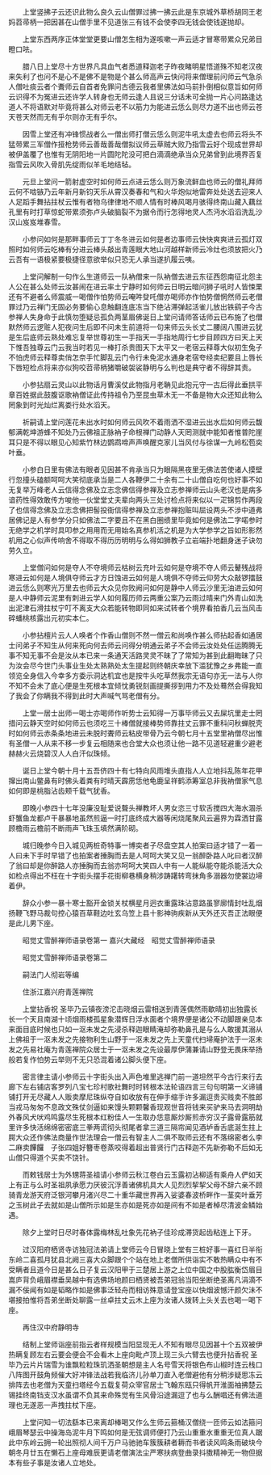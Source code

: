 <!-- { "loadSidebar": true } -->
　　上堂竖拂子云还识此物么良久云山僧罪过拂一拂云此是东京城外草桥胡同王老妈苕帚柄一把因甚在山僧手里不见道张三有钱不会使李四无钱会使钱遂抛却。

　　上堂东西两序正体堂堂更要山僧怎生相为遂咳嗽一声云适才冒寒带累众兄弟目瞪口呿。

　　腊八日上堂尽十方世界凡具血气者悉道释迦老子昨夜睹明星悟道殊不知老汉夜来失利了也问不是心不是佛不是物是个甚么师高声云快问将来僧理前问师云气急杀人僧吐痰云者个聻师云自首者免罪问古德云我者里佛法如马前扑倒相似意旨如何师云识得不为冤进云还许学人转身也无师云逢人且说三分话未可全抛一片心问路逢达道人不将语默对毕竟将甚么对师云老不以筋力为能进云恁么则尽力道不出也师云苍天苍天然而无有乎尔则亦无有乎尔。

　　因雪上堂还有冲锋惯战者么一僧出师打僧云恁么则泥牛吼太虚去也师云将头不猛带累三军僧作挜枪势师云善哉善哉僧拟议师云草贼大败乃指雪云好个现成世界却被伊盖覆了也惟有无阴阳地一片圆陀陀没可把白滴滴绝承当众兄弟曾到此境界否复指雪云风吹入骨肌先绽雨似羊毛地结毡。

　　元旦上堂问一箭射虚空时如何师云点进云恁么则万象流鲜血也师云的僧礼拜师云何不啮镞乃云年新月新钧天乐从霄汉奏春和气和火华炮似地雷奔处处送去迎来人人足蹈手舞拈拄杖云惟有者物乌律律地不顺人情有时棒风喝月骇得终南山藏入藕丝孔里有时打草惊蛇带累须弥卢头破脑裂不为据令而行怎得地灵人杰沔水滔滔洗乱沙汉山岌岌堆春雪。

　　小参问如何是那畔事师云丁丁冬冬进云如何是者边事师云快快爽爽进云孤灯双照时如何师云吃棒有分进云棒头敲出青莲眼大地山河越样新师云冷灶也须放把火乃云吾有一语极紧要极捷径意欲举似只恐无人承当遂扒履云咦。

　　上堂问解制一句作么生道师云一队衲僧来一队衲僧去进云东征西怨南征北怨主人公在甚么处师云汝甚闹在进云率土宁静时如何师云日明云暗问狮子吼时人皆悚栗还有不避者么师震威一喝僧作怕势师云唵吽癹吒僧亦喝师亦作怕势僧惘然师云老僧罪过乃云禅门无固必务要偷心息触翻连底冻当下绝沾滞弹起活雀儿放出铁鹞子今古参禅人失身命于此慎勿堕疑忌孤负两茎眉佛诞日上堂问请师答话师云已布施了也僧默然师云逻赃人犯夜问生后即不问未生前道将一句来师云头长丈二腰阔八围进云犹是生后底师云熟处难忘复举世尊初生一手指天一手指地周行七步目顾四方曰天上天下惟吾独尊云门云我当时若见一棒打杀贵图天下太平又一老宿云释尊大似初生兔子不怕虎师云释尊卖俏怎奈手忙脚乱云门令行未免泥水通身老宿夸经卖纪要且上唇长下唇短检点将来亦似狗咬苕帚柄猪嚼破袈裟静明与么判也是典守者不得辞其责。

　　小参拈扇云灵山以此物话月曹溪仗此物指月老聃见此抱元守一古后得此垂拱平章百姓据此鼓腹讴歌衲僧证此传持祖令乃至昆虫草木无一不备是物大众还知此物么罔象到时光灿烂离娄行处水滔天。

　　祈嗣请上堂问莲花未出水时如何师云风吹不着雨洒不湿进云出水后如何师云馥郁满乾坤游蜂不知处乃云佛祖正脉衲子命根禅门动静人天罔测就中能知者惟普陀崖耳只是不得以眼见心知紫竹林边鹦鹉啼声声唤醒克家儿当风付与徐谋一九岭松苞奕叶垂。

　　小参白日里有佛法有眼者见因甚不肯承当只为眼隔黑夜里无佛法苦使诸人摸壁行忽撞头磕额呵呵大笑彻底承当是二人各鞭伊二十余有二十山僧自吃何也好事不如无复举万峰老人云信得念佛及立志念佛信得参禅及立志参禅师云山头老汉也是病多谙药性得效敢传方唆他一伙堂堂丈夫辈向两头三处讨检点将来似以一疋锦剪作两段了也信得念佛及立志念佛把髻投衙信得参禅及立志参禅抱赃叫屈设两头不涉中道弗居佛记是人有参学分只如佛法二字要且不在黑白圈缋里毕竟如何是佛法二字喏参时无绝学之机学时具叩参之用用而无用始名真参机活之机是为大学参学之旨如形影然机用之心似声传响舍不得取不得历历明明与么得如狮教子立岩端扑地翻身迷子诀勿劳久立。

　　上堂僧问如何是夺人不夺境师云枯树云充叶云如何是夺境不夺人师云鼙残战将寒进云如何是人境俱夺师云才方日蚀进云如何是人境俱不夺师云仰劳大众敲锣擂鼓进云恁么则寒光万里去也师云大众见你败阙问如何是静中人师云沙里无油进云如何是人中静师云泥里有刺进云学人如何履历师云两重公案乃云雨过晴来门外青山如洗出泥津石滑拄杖宁叮不离支大众若能转物即同如来试转者个境界看拍香几云当风击碎蟠桃核露出元初实本仁。

　　小参拈檀片云人人唤者个作香山僧则不然一僧云和尚唤作甚么师拈起香如通居士问弟子不知生从何来死向何去师云问得分明通云弟子不会师云汝处处任运腾腾无事不知无事不会是汝从本已来一条通天活路灵灵不昧了了常知为甚到此翻晦昧了只为汝会尽今世门头事业生处太熟熟处太生提起则终朝庆幸放下滥犹豫之乡弗能一直领览全身信入今幸多方委示洞达机宜也是按牛头吃草然我宗无语句亦无一法与人你不知不会未了底心便是生死根本宜倾忱勇锐刻画提撕拶到用力不及处蓦然会得我知了我会了你瞒我不得到此时大声喊气骂老僧有分。

　　上堂一居士出师一喝士亦喝师作听势士云知得一万事毕师云又去屎坑里走士罔措问云静天空时如何师云也须吃三十棒僧就接棒势师靠拄丈云罪不重科问秋蝉脱壳时如何师云赤条条地进云未脱时聻师云粘皮带骨乃云今朝七月十五堂里衲僧尽出惟有圣僧一人从来不移一步复云相随来也合堂大众也须让他一路不见道轻避重少避老赫赫火云烧碧汉人人白汗似珠倾。

　　诞日上堂今朝十月十五吾侪四十有七特向风雨堆头直指人人立地抖乱陈年花甲撺出南山鳖鼻有时佛头着粪有时晴天霹雳恁他龟鹿呈祥鹤添筹室总非我衲僧家气息如何即是桃脂沾齿颊千载气犹香。

　　即晚小参四十七年没廉没耻爱说聱头禅教坏人男女恣三寸软舌搅四大海水涸杀虾蟹鱼龙都卢干暴暴地虽然煎逼一时打底终成大器等闲烧尾聚风云遍界为霖洒甘露顾檐雨云檐前不断雨声飞珠玉填然满阶砌。

　　城归晚参今日入城见两桩奇特事一博奕者子尽盘空其人拍案曰适才错了一着一人曰未下手时早错了也拍案者捶胸而去是人呵呵大笑又见一翁醉卧路人叱曰者汉醉了翁曰却是你醉路人亦捶胸而去翁亦呵呵大笑四人中有一人能纵能夺能杀能活大众如检点得出不枉在十字街头摆手花街柳巷横身稍涉踌躇转弯抹角多溺器勿使裳边埽着伊。

　　辞众小参一暴十寒士豁开金锁关杖横星月迥衣重露珠沾意路虽寥廓情封吐乱烟扬鞭飞野马裁句控心猿百草鞋边吐玄乌笠上县十影神驹疾新从天外还灭吾正法眼便是此儿男下座。

　　昭觉丈雪醉禅师语录卷第一
嘉兴大藏经　昭觉丈雪醉禅师语录


　　昭觉丈雪醉禅师语录卷第二

　　嗣法门人彻岩等编

　　住浙江嘉兴府青莲禅院

　　上堂拈香祝
圣毕乃云镇夜滂沱击晓烟云雷相送到青莲偶然雨歇晴初出独露长长一个天且南湖十顷烟雨楼孤星象潜辉日浮水面者个境界便是诸公不动脚跟亲见本来面目底时候也只如一沤未发之先浸杀释迦眼睛淹却弥勒鼻孔是与么人敢援其溺从上佛祖于一沤未发之先接物利生山野于一沤未发之先上天童代扫埽庵护法于一沤未发之先易社庵为青莲禅院众居士于一沤未发之先设最厚伊蒲兼请山野登无畏床举扬般若复作怕势云举则不无只恐混着诸公脚头便下座。

　　密言律主请小参师云十字街头出入声色堆里逃禅门前一道坦然平今古行来行去廊下左右铺店客罗列八宝七珍村歌社舞时时转根本法轮语四言三句句明第一义谛铺铺打开无尽藏人人贩卖摩尼珠纵夺自如收放有在伸手缩手许多漏逗贵买贱卖不胜郎当戎马匆匆不息政文殊仗剑逼如来馒头颗颗馨香现观世音将钱来买驴来马去洞明劫外春风犬吠鸡鸣露尽生死根本红粉佳人一生取办恁意厮炒厮煎赤穷汉子露骨露筋就里许多快活绵绵密密底三拳两谎彻头彻尾者拿三道三隔帘闻见酒垆香舌底涎生拄上腭大众还作佛法商量作世法理会一僧云有智主人二俱不取师云还有不落绵密者么李二麻卖饆饠　子张四姐好簪枣卷蒸咬得着超出普贤行门古释迦不先新弥勒不后如无山僧只得道个买卖不饶针。

　　而敕钱居士为外甥蒋圣祖请小参师云秋江卷白云玉露初沾柳适有乘舟人俨如天上有正与么时圣祖夙承愿力厌彼沉浮善诸佛机具大人见烈烈挈挈父母不辞六亲不顾骑青龙游天府泛银河攀月渚兴尽二十重华藏世界再入娑婆春波桥畔作一茎奕叶垂芳之玉树此子去就如是山僧所示如是生亦如是死亦如是间有不如是者棹尽清波金鳞始遇。

　　除夕上堂时日尽时春体露梅林乱吐象先花衲子佳珍成滞货起齿粘连上下牙。

　　过汉阳府栖贤寺访独冠法弟请上堂师云今日冒晓上堂有三桩好事一喜红日半衔东岭二喜孤月犹县北阙三喜大众脚跟个个站在地上老僧所供诣实不敢热瞒众中有不受瞒者且道今日是甚么日子复云汉阳甲于三楚居上游之上位中国之中股肱衡岱眉目嵩庐背负峨眉襟垂吴越中有选佛场地颜曰栖贤被吾弟冠翁当阳坐断绝圣离凡涓滴不漏不佞闻有如是韬略作如是佛事泛轻舟而相访殊意请登宝座以快烟波憾汗颜欠沬不堪接拍惟将吾弟坐断处聊露一丝卓拄丈云木上座为汝诸人拨转上头关去也喝一喝下座。

　　再住汉中府静明寺

　　结制上堂师诣座前指云者样规模当阳显现无人不知有眼尽见因甚十个五双被伊热瞒复顾左右云要会便会不会看木上座向毗卢顶上现三头六臂去也便升拈香祝
圣毕乃云片片瑞雪为谁飘粒粒珠玑洒圣朝想是主人名号雪天将银色布山椒时连云栈口八阵图开鼓角频催大好冲锋法战若我临济儿孙单刀直入老僧避他有分稍涉疑思冻云排阵去也老僧为天童扫塔经今五载复荷众宰官居士飞翰东瓯只得帆开淮面袖拂楚云锡挂终南铛支汉水虽谓不负其来命殊觉有生风骨沿途漏逗了也与么酬唱还有佛法道理也无遂恶一声拽拄杖下座。

　　上堂问知一切法繇本已来离却棒喝又作么生师云箍桶汉僧绕一匝师云如法箍问峨眉琴瑟云中操海岛泥牛月下鸣如何是无弦调师便打乃云山重重水重重无位真人踞此中东岭云拥一轮出照彻人间千万户马驰驰车簇簇耕者耨而书者读风鸣条雨破块今朝冬月廿五在懒石上座母难辰更请老僧演法尘严寒扶病登曲录抖擞精神无一物但据本有些子事是汝诸人立地处。

